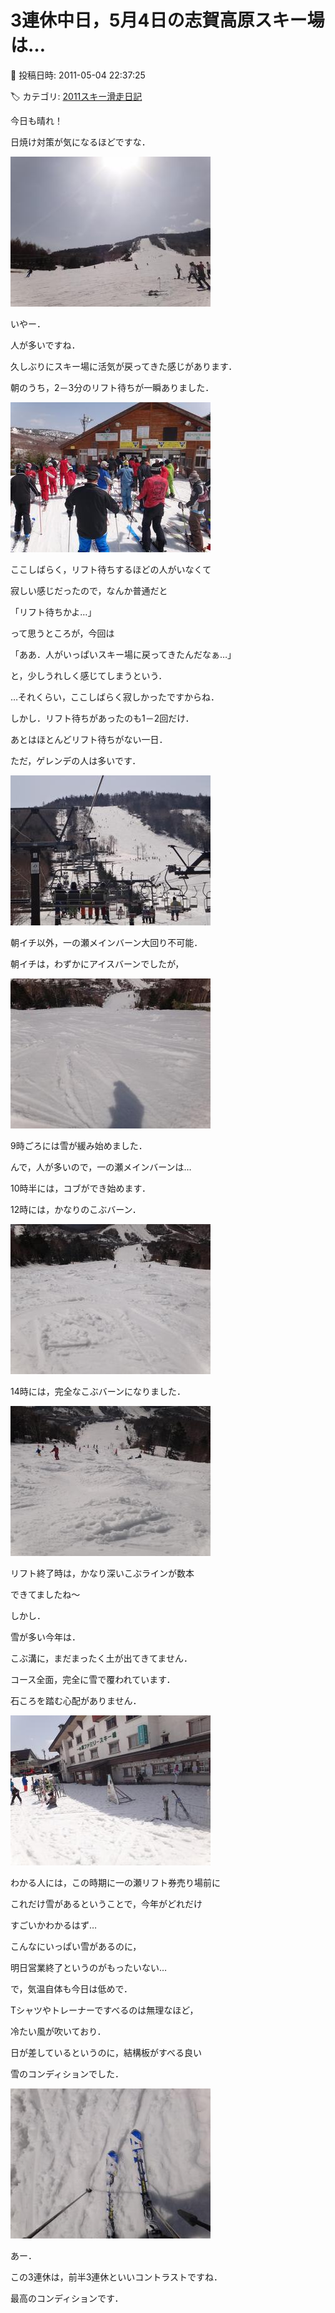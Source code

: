 # 3連休中日，5月4日の志賀高原スキー場は…

📅 投稿日時: 2011-05-04 22:37:25

🏷️ カテゴリ: [2011スキー滑走日記](ca488c98cfb9169941c3e73770dcefb56.md)

今日も晴れ！


日焼け対策が気になるほどですな．




![51e9c682ece4c67b15e5a8414721a3ea.jpg](images/51e9c682ece4c67b15e5a8414721a3ea.jpg)







いやー．


人が多いですね．


久しぶりにスキー場に活気が戻ってきた感じがあります．


朝のうち，2－3分のリフト待ちが一瞬ありました．




![e7d7cde85150a8c393682fb35722ed00.jpg](images/e7d7cde85150a8c393682fb35722ed00.jpg)




ここしばらく，リフト待ちするほどの人がいなくて


寂しい感じだったので，なんか普通だと


「リフト待ちかよ…」


って思うところが，今回は


「ああ．人がいっぱいスキー場に戻ってきたんだなぁ…」


と，少しうれしく感じてしまうという．


…それくらい，ここしばらく寂しかったですからね．





しかし．リフト待ちがあったのも1－2回だけ．


あとはほとんどリフト待ちがない一日．


ただ，ゲレンデの人は多いです．




![0a6f64fed95f68489920080e036f168a.jpg](images/0a6f64fed95f68489920080e036f168a.jpg)




朝イチ以外，一の瀬メインバーン大回り不可能．





朝イチは，わずかにアイスバーンでしたが，




![cf949de4c2d97fd4644b0811785ba4ce.jpg](images/cf949de4c2d97fd4644b0811785ba4ce.jpg)




9時ごろには雪が緩み始めました．


んで，人が多いので，一の瀬メインバーンは…





10時半には，コブができ始めます．


12時には，かなりのこぶバーン．




![b01a3e5ba689a21055916182e8e33513.jpg](images/b01a3e5ba689a21055916182e8e33513.jpg)







14時には，完全なこぶバーンになりました．




![22a40517499f1d0b68a8ad770410571b.jpg](images/22a40517499f1d0b68a8ad770410571b.jpg)




リフト終了時は，かなり深いこぶラインが数本


できてましたね～





しかし．


雪が多い今年は．


こぶ溝に，まだまったく土が出てきてません．


コース全面，完全に雪で覆われています．


石ころを踏む心配がありません．




![85efd3a7a19bacd17304f1b7d89692e0.jpg](images/85efd3a7a19bacd17304f1b7d89692e0.jpg)




わかる人には，この時期に一の瀬リフト券売り場前に


これだけ雪があるということで，今年がどれだけ


すごいかわかるはず…





こんなにいっぱい雪があるのに，


明日営業終了というのがもったいない…





で，気温自体も今日は低めで．


Tシャツやトレーナーですべるのは無理なほど，


冷たい風が吹いており．


日が差しているというのに，結構板がすべる良い


雪のコンディションでした．




![6b5b4d80ac0aed45e5f1fbb8717dc94e.jpg](images/6b5b4d80ac0aed45e5f1fbb8717dc94e.jpg)







あー．


この3連休は，前半3連休といいコントラストですね．


最高のコンディションです．
